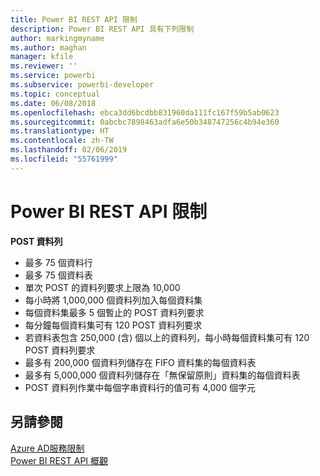 ```yaml
---
title: Power BI REST API 限制
description: Power BI REST API 具有下列限制
author: markingmyname
ms.author: maghan
manager: kfile
ms.reviewer: ''
ms.service: powerbi
ms.subservice: powerbi-developer
ms.topic: conceptual
ms.date: 06/08/2018
ms.openlocfilehash: ebca3dd6bcdbb831960da111fc167f59b5ab0623
ms.sourcegitcommit: 0abcbc7898463adfa6e50b348747256c4b94e360
ms.translationtype: HT
ms.contentlocale: zh-TW
ms.lasthandoff: 02/06/2019
ms.locfileid: "55761999"
---
```

# <a name="power-bi-rest-api-limitations"></a>Power BI REST API 限制  
  
**POST 資料列**
  
* 最多 75 個資料行
* 最多 75 個資料表
* 單次 POST 的資料列要求上限為 10,000  
* 每小時將 1,000,000 個資料列加入每個資料集  
* 每個資料集最多 5 個暫止的 POST 資料列要求  
* 每分鐘每個資料集可有 120 POST 資料列要求
* 若資料表包含 250,000 (含) 個以上的資料列，每小時每個資料集可有 120 POST 資料列要求
* 最多有 200,000 個資料列儲存在 FIFO 資料集的每個資料表
* 最多有 5,000,000 個資料列儲存在「無保留原則」資料集的每個資料表  
* POST 資料列作業中每個字串資料行的值可有 4,000 個字元
  
## <a name="see-also"></a>另請參閱

[Azure AD服務限制](https://docs.microsoft.com/azure/active-directory/active-directory-service-limits-restrictions)   
[Power BI REST API 概觀](https://docs.microsoft.com/rest/api/power-bi/)